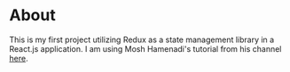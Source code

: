 # About

This is my first project utilizing Redux as a state management library in a React.js application. I am using Mosh Hamenadi's tutorial from his channel [here](https://www.youtube.com/watch?v=poQXNp9ItL4).